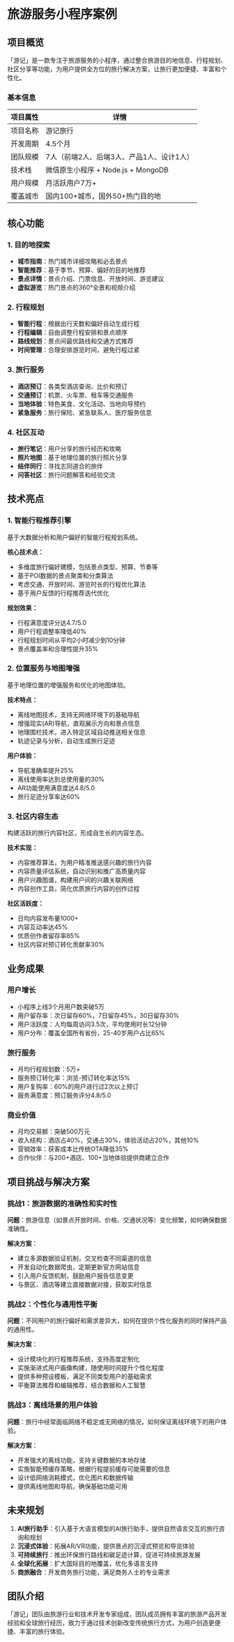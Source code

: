 # 旅游服务小程序案例

## 项目概览

「游记」是一款专注于旅游服务的小程序，通过整合旅游目的地信息、行程规划、社区分享等功能，为用户提供全方位的旅行解决方案，让旅行更加便捷、丰富和个性化。

### 基本信息

| 项目属性 | 详情 |
| --- | --- |
| 项目名称 | 游记旅行 |
| 开发周期 | 4.5个月 |
| 团队规模 | 7人（前端2人、后端3人、产品1人、设计1人） |
| 技术栈 | 微信原生小程序 + Node.js + MongoDB |
| 用户规模 | 月活跃用户7万+ |
| 覆盖城市 | 国内100+城市，国外50+热门目的地 |

## 核心功能

### 1. 目的地探索

- **城市指南**：热门城市详细攻略和必去景点
- **智能推荐**：基于季节、预算、偏好的目的地推荐
- **景点详情**：景点介绍、门票信息、开放时间、游览建议
- **虚拟游览**：热门景点的360°全景和视频介绍

### 2. 行程规划

- **智能行程**：根据出行天数和偏好自动生成行程
- **行程编辑**：自由调整行程安排和景点顺序
- **路线规划**：景点间最优路线和交通方式推荐
- **时间管理**：合理安排游览时间，避免行程过紧

### 3. 旅行服务

- **酒店预订**：各类型酒店查询、比价和预订
- **交通预订**：机票、火车票、租车等交通服务
- **当地体验**：特色美食、文化活动、当地向导预约
- **紧急服务**：旅行保险、紧急联系人、医疗服务信息

### 4. 社区互动

- **旅行笔记**：用户分享的旅行经历和攻略
- **照片地图**：基于地理位置的旅行照片分享
- **结伴同行**：寻找志同道合的旅伴
- **问答社区**：旅行问题解答和经验交流

## 技术亮点

### 1. 智能行程推荐引擎

基于大数据分析和用户偏好的智能行程规划系统。

**核心技术点：**

- 多维度旅行偏好建模，包括景点类型、预算、节奏等
- 基于POI数据的景点聚类和分类算法
- 考虑交通、开放时间、游览时长的行程优化算法
- 基于用户反馈的行程推荐迭代优化

**规划效果：**

- 行程满意度评分达4.7/5.0
- 用户行程调整率降低40%
- 行程规划时间从平均2小时减少到10分钟
- 景点覆盖率和合理性提升35%

### 2. 位置服务与地图增强

基于地理位置的增强服务和优化的地图体验。

**技术特点：**

- 离线地图技术，支持无网络环境下的基础导航
- 增强现实(AR)导航，直观展示方向和景点信息
- 地理围栏技术，进入特定区域自动推送相关信息
- 轨迹记录与分析，自动生成旅行足迹

**用户体验：**

- 导航准确率提升25%
- 离线使用率达到总使用量的30%
- AR功能使用满意度达4.8/5.0
- 旅行足迹分享率达60%

### 3. 社区内容生态

构建活跃的旅行内容社区，形成自生长的内容生态。

**技术实现：**

- 内容推荐算法，为用户精准推送感兴趣的旅行内容
- 内容质量评估系统，自动识别和推广高质量内容
- 用户兴趣图谱，构建用户间的兴趣关联网络
- 内容创作工具，简化优质旅行内容的创作过程

**社区活跃度：**

- 日均内容发布量1000+
- 内容互动率达45%
- 优质创作者留存率85%
- 社区内容对预订转化贡献率30%

## 业务成果

### 用户增长

- 小程序上线3个月用户数突破5万
- 用户留存率：次日留存60%，7日留存45%，30日留存30%
- 用户活跃度：人均每周访问3.5次，平均使用时长12分钟
- 用户分布：覆盖全国所有省份，25-40岁用户占比65%

### 旅行服务

- 月均行程规划数：5万+
- 服务预订转化率：浏览-预订转化率达15%
- 用户复购率：60%的用户进行过2次以上预订
- 服务满意度：预订服务评分4.8/5.0

### 商业价值

- 月均交易额：突破500万元
- 收入结构：酒店占40%，交通占30%，体验活动占20%，其他10%
- 营销效率：获客成本比传统OTA降低35%
- 合作伙伴：与200+酒店、100+当地体验提供商建立合作

## 项目挑战与解决方案

### 挑战1：旅游数据的准确性和实时性

**问题**：旅游信息（如景点开放时间、价格、交通状况等）变化频繁，如何确保数据准确性。

**解决方案**：
- 建立多源数据验证机制，交叉检查不同渠道的信息
- 开发自动化数据爬虫，定期更新官方网站信息
- 引入用户反馈机制，鼓励用户报告信息变更
- 与景区、酒店等建立直接数据对接，获取实时信息

### 挑战2：个性化与通用性平衡

**问题**：不同用户的旅行偏好和需求差异大，如何在提供个性化服务的同时保持产品的通用性。

**解决方案**：
- 设计模块化的行程推荐系统，支持高度定制化
- 实施渐进式用户画像构建，随使用时间提升个性化程度
- 提供多种预设模板，满足不同类型用户的基础需求
- 平衡算法推荐和编辑推荐，结合数据和人工智慧

### 挑战3：离线场景的用户体验

**问题**：旅行中经常面临网络不稳定或无网络的情况，如何保证离线环境下的用户体验。

**解决方案**：
- 开发强大的离线功能，支持关键数据的本地存储
- 实施智能预缓存策略，根据行程提前缓存可能需要的信息
- 设计低网络消耗模式，优化图片和数据传输
- 提供离线地图和导航，确保基础功能可用

## 未来规划

1. **AI旅行助手**：引入基于大语言模型的AI旅行助手，提供自然语言交互的旅行咨询和规划
2. **沉浸式体验**：拓展AR/VR功能，提供景点的沉浸式预览和导览体验
3. **可持续旅行**：推出环保旅行路线和碳足迹计算，促进可持续旅游发展
4. **全球化拓展**：扩大国际目的地覆盖，优化多语言支持
5. **商旅融合**：开发商务旅行功能，满足商务人士的专业需求

## 团队介绍

「游记」团队由旅游行业和技术开发专家组成，团队成员拥有丰富的旅游产品开发经验和全球旅行经历，致力于通过技术创新改变传统旅行方式，为用户创造更便捷、丰富的旅行体验。

